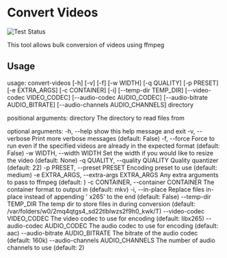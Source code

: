 # Convert Videos
![Test Status](https://github.com/justin8/convert_videos/workflows/Tests/badge.svg?branch=master)

This tool allows bulk conversion of videos using ffmpeg


## Usage
usage: convert-videos [-h] [-v] [-f] [-w WIDTH] [-q QUALITY] [-p PRESET] [-e EXTRA_ARGS] [-c CONTAINER] [-i] [--temp-dir TEMP_DIR] [--video-codec VIDEO_CODEC] [--audio-codec AUDIO_CODEC] [--audio-bitrate AUDIO_BITRATE] [--audio-channels AUDIO_CHANNELS] directory

positional arguments:
  directory             The directory to read files from

optional arguments:
  -h, --help            show this help message and exit
  -v, --verbose         Print more verbose messages (default: False)
  -f, --force           Force to run even if the specified videos are already in the expected format (default: False)
  -w WIDTH, --width WIDTH
                        Set the width if you would like to resize the video (default: None)
  -q QUALITY, --quality QUALITY
                        Quality quantizer (default: 22)
  -p PRESET, --preset PRESET
                        Encoding preset to use (default: medium)
  -e EXTRA_ARGS, --extra-args EXTRA_ARGS
                        Any extra arguments to pass to ffmpeg (default: )
  -c CONTAINER, --container CONTAINER
                        The container format to output in (default: mkv)
  -i, --in-place        Replace files in-place instead of appending ' x265' to the end (default: False)
  --temp-dir TEMP_DIR   The temp dir to store files in during conversion (default: /var/folders/w0/2mq4qtgs4_sd22tlblwzs2f9h0_kwk/T)
  --video-codec VIDEO_CODEC
                        The video codec to use for encoding (default: libx265)
  --audio-codec AUDIO_CODEC
                        The audio codec to use for encoding (default: aac)
  --audio-bitrate AUDIO_BITRATE
                        The bitrate of the audio codec (default: 160k)
  --audio-channels AUDIO_CHANNELS
                        The number of audio channels to use (default: 2)

